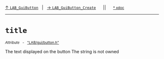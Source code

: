 [&#8593; `LAB_GuiButton`](LAB--gui--lab_guibutton.md)&nbsp;&nbsp;&nbsp;|&nbsp;&nbsp;&nbsp;[&#8594; `LAB_GuiButton_Create`](LAB--gui--lab_guibutton--lab_guibutton_create.md)&nbsp;&nbsp;&nbsp;&nbsp;&nbsp;&nbsp;||&nbsp;&nbsp;&nbsp;&nbsp;&nbsp;&nbsp;<small>[\* xdoc](../xdoc/LAB/gui.xmd#L53)</small>
***

# `title`
<small>*Attribute* &nbsp; - &nbsp; ["LAB/gui/button.h"](../include/LAB/gui/button.h)</small>  

The text displayed on the button
The string is not owned



